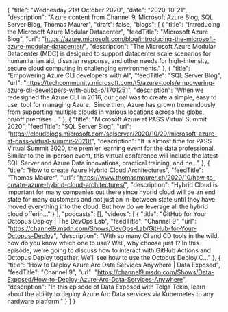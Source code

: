 {
  "title": "Wednesday 21st October 2020",
  "date": "2020-10-21",
  "description": "Azure content from Channel 9, Microsoft Azure Blog, SQL Server Blog, Thomas Maurer",
  "draft": false,
  "blogs": [
    {
      "title": "Introducing the Microsoft Azure Modular Datacenter",
      "feedTitle": "Microsoft Azure Blog",
      "url": "https://azure.microsoft.com/blog/introducing-the-microsoft-azure-modular-datacenter/",
      "description": "The Microsoft Azure Modular Datacenter (MDC) is designed to support datacenter scale scenarios for humanitarian aid, disaster response, and other needs for high-intensity, secure cloud computing in challenging environments."
    },
    {
      "title": "Empowering Azure CLI developers with AI",
      "feedTitle": "SQL Server Blog",
      "url": "https://techcommunity.microsoft.com/t5/azure-tools/empowering-azure-cli-developers-with-ai/ba-p/1701251",
      "description": "When we redesigned the Azure CLI in 2016, our goal was to create a simple, easy to use, tool for managing Azure.  Since then, Azure has grown tremendously from supporting multiple clouds in various locations across the globe, on/off premises ..."
    },
    {
      "title": "Microsoft Azure at PASS Virtual Summit 2020",
      "feedTitle": "SQL Server Blog",
      "url": "https://cloudblogs.microsoft.com/sqlserver/2020/10/20/microsoft-azure-at-pass-virtual-summit-2020/",
      "description": "It is almost time for PASS Virtual Summit 2020, the premier learning event for the data professional. Similar to the in-person event, this virtual conference will include the latest SQL Server and Azure Data innovations, practical training, and ne..."
    },
    {
      "title": "How to create Azure Hybrid Cloud Architectures",
      "feedTitle": "Thomas Maurer",
      "url": "https://www.thomasmaurer.ch/2020/10/how-to-create-azure-hybrid-cloud-architectures/",
      "description": "Hybrid Cloud is important for many companies out there since hybrid cloud will be an end state for many customers and not just an in-between state until they have moved everything into the cloud. But how do we leverage all the hybrid cloud offerin..."
    }
  ],
  "podcasts": [],
  "videos": [
    {
      "title": "GitHub for Your Octopus Deploy | The DevOps Lab",
      "feedTitle": "Channel 9",
      "url": "https://channel9.msdn.com/Shows/DevOps-Lab/GitHub-for-Your-Octopus-Deploy",
      "description": "With so many CI and CD tools in the wild, how do you know which one to use? Well, why choose just 1? In this episode, we're going to discuss how to interact with GitHub Actions and Octopus Deploy together. We'll see how to use the Octopus Deploy C..."
    },
    {
      "title": "How to Deploy Azure Arc Data Services Anywhere | Data Exposed",
      "feedTitle": "Channel 9",
      "url": "https://channel9.msdn.com/Shows/Data-Exposed/How-to-Deploy-Azure-Arc-Data-Services-Anywhere",
      "description": "In this episode of Data Exposed with Tolga Tekin, learn about the ability to deploy Azure Arc Data services via Kubernetes to any hardware platform."
    }
  ]
}